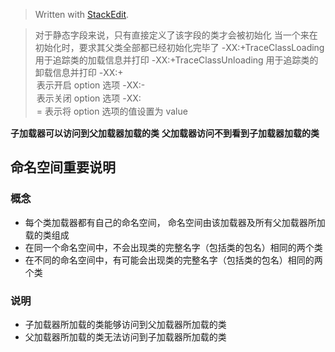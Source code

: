 


> Written with [StackEdit](https://stackedit.io/).

> 对于静态字段来说，只有直接定义了该字段的类才会被初始化
> 当一个来在初始化时，要求其父类全部都已经初始化完毕了
> -XX:+TraceClassLoading 用于追踪类的加载信息并打印
> -XX:+TraceClassUnloading 用于追踪类的卸载信息并打印
> -XX:+<option> 	表示开启 option 选项
> -XX:-<option>	表示关闭 option 选项
> -XX:<option>=<value>		表示将 option 选项的值设置为 value 

**子加载器可以访问到父加载器加载的类**
**父加载器访问不到看到子加载器加载的类**

## 命名空间重要说明

### 概念

- 每个类加载器都有自己的命名空间， 命名空间由该加载器及所有父加载器所加载的类组成
- 在同一个命名空间中，不会出现类的完整名字（包括类的包名）相同的两个类
- 在不同的命名空间中，有可能会出现类的完整名字（包括类的包名）相同的两个类

### 说明

- 子加载器所加载的类能够访问到父加载器所加载的类
- 父加载器所加载的类无法访问到子加载器所加载的类
<!--stackedit_data:
eyJoaXN0b3J5IjpbLTEzMjczNTk2NDddfQ==
-->